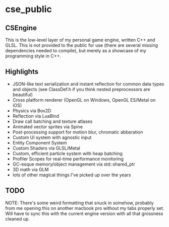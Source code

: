 # cse_public
## CSEngine
This is the low-level layer of my personal game engine, written C++ and GLSL.  This is not provided to the public for use (there are several missing dependencies needed to compile), but merely as a showcase of my programming style in C++.

## Highlights
- JSON-like text serialization and instant reflection for common data types and objects (see ClassDef.h if you think nested preprocessors are beautiful)
- Cross platform renderer (OpenGL on Windows, OpenGL ES/Metal on iOS)
- Physics via Box2D
- Reflection via LuaBind
- Draw call batching and texture atlases
- Animated vector sprites via Spine
- Post-processing support for motion blur, chromatic abberation
- Custom UI system with agnostic input 
- Entity Component System
- Custom Shaders via GLSL/Metal
- Custom, efficient particle system with heap batching
- Profiler Scopes for real-time performance monitoring
- GC-esque memory/object management via std::shared_ptr
- 3D math via GLM
- lots of other magical things I've picked up over the years

## TODO
NOTE:  There's some weird formatting that snuck in somehow, probably from me opening this on another macbook pro without my tabs properly set.  Will have to sync this with the current engine version with all that grossness cleaned up.  
